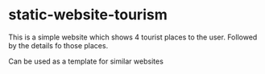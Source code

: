 # static-website-tourism

This is a simple website which shows 4 tourist places to the user.
Followed by the details fo those places.

Can be used as a template for similar websites
